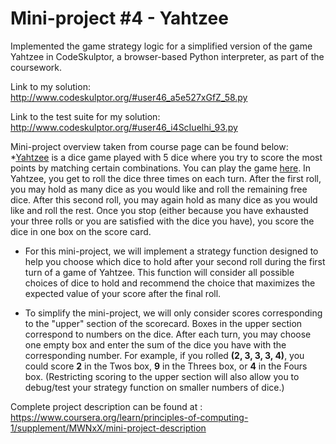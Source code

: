 # Mini-project #4 - Yahtzee

Implemented the game strategy logic for a simplified version of the game Yahtzee in CodeSkulptor, a browser-based Python interpreter, as part of the coursework. 

Link to my solution:
<http://www.codeskulptor.org/#user46_a5e527xGfZ_58.py>

Link to the test suite for my solution: 
<http://www.codeskulptor.org/#user46_i4ScIuelhi_93.py>

Mini-project overview taken from course page can be found below:
*[Yahtzee](https://en.wikipedia.org/wiki/Yahtzee) is a dice game played with 5 dice where you try to score the most points by matching certain combinations. You can play the game [here](https://cardgames.io/yahtzee/). In Yahtzee, you get to roll the dice three times on each turn. After the first roll, you may hold as many dice as you would like and roll the remaining free dice. After this second roll, you may again hold as many dice as you would like and roll the rest. Once you stop (either because you have exhausted your three rolls or you are satisfied with the dice you have), you score the dice in one box on the score card.

* For this mini-project, we will implement a strategy function designed to help you choose which dice to hold after your second roll during the first turn of a game of Yahtzee. This function will consider all possible choices of dice to hold and recommend the choice that maximizes the expected value of your score after the final roll.

* To simplify the mini-project, we will only consider scores corresponding to the "upper" section of the scorecard. Boxes in the upper section correspond to numbers on the dice. After each turn, you may choose one empty box and enter the sum of the dice you have with the corresponding number. For example, if you rolled **(2, 3, 3, 3, 4)**, you could score **2** in the Twos box, **9** in the Threes box, or **4** in the Fours box. (Restricting scoring to the upper section will also allow you to debug/test your strategy function on smaller numbers of dice.)


Complete project description can be found at : 
<https://www.coursera.org/learn/principles-of-computing-1/supplement/MWNxX/mini-project-description>


